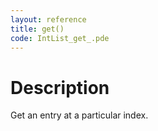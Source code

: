 ```yaml
---
layout: reference
title: get()
code: IntList_get_.pde
---
```


# Description

Get an entry at a particular index.

